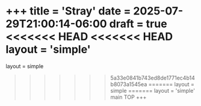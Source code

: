 +++
title = 'Stray'
date = 2025-07-29T21:00:14-06:00
draft = true
<<<<<<< HEAD
<<<<<<< HEAD
layout = 'simple'
=======
layout = simple
>>>>>>> 5a33e0841b743ed8de1771ec4b14b8073a1545ea
=======
layout = simple
=======
layout = 'simple'
>>>>>>> main
>>>>>>> TOP
+++
